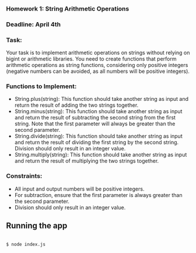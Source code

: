 ### Homework 1: String Arithmetic Operations
### Deadline: April 4th
### Task:
Your task is to implement arithmetic operations on strings without relying on bigint or arithmetic libraries. You need to create functions that perform arithmetic operations as string functions, considering only positive integers (negative numbers can be avoided, as all numbers will be positive integers).
### Functions to Implement:
 - String.plus(string): This function should take another string as input and return the result of adding the two strings together.
 - String.minus(string): This function should take another string as input and return the result of subtracting the second string from the first string. Note that the first parameter will always be greater than the second parameter.
 - String.divide(string): This function should take another string as input and return the result of dividing the first string by the second string. Division should only result in an integer value.
 - String.multiply(string): This function should take another string as input and return the result of multiplying the two strings together.
### Constraints:
 - All input and output numbers will be positive integers.
 - For subtraction, ensure that the first parameter is always greater than the second parameter.
 - Division should only result in an integer value.

## Running the app

```bash

$ node index.js

```